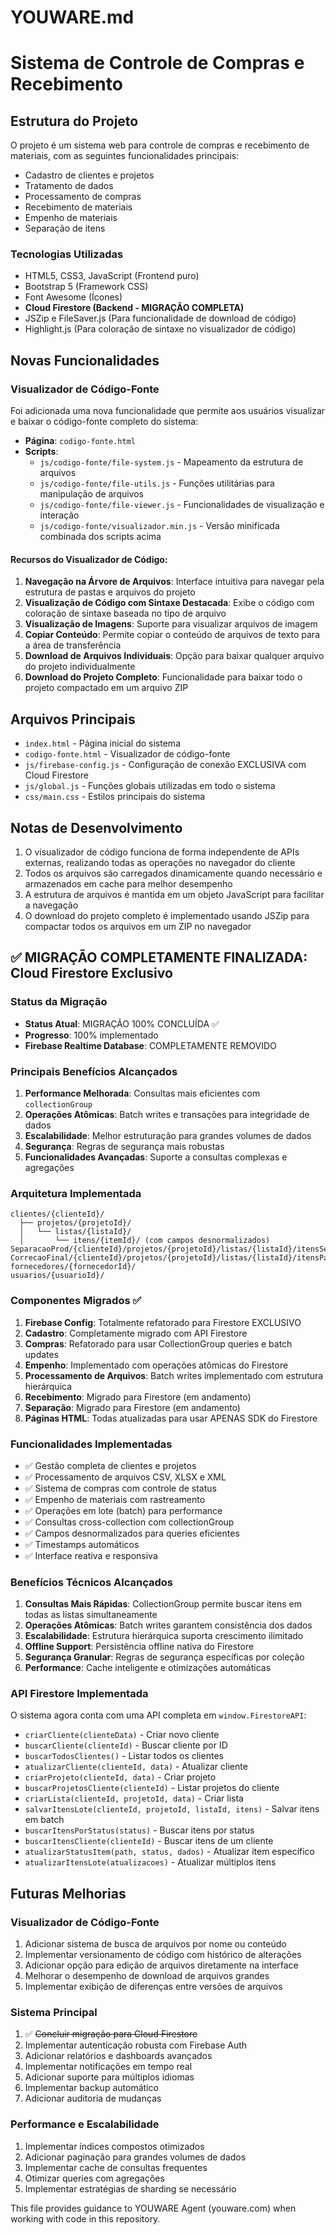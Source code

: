 # YOUWARE.md
# Sistema de Controle de Compras e Recebimento

## Estrutura do Projeto

O projeto é um sistema web para controle de compras e recebimento de materiais, com as seguintes funcionalidades principais:

- Cadastro de clientes e projetos
- Tratamento de dados
- Processamento de compras
- Recebimento de materiais
- Empenho de materiais
- Separação de itens

### Tecnologias Utilizadas

- HTML5, CSS3, JavaScript (Frontend puro)
- Bootstrap 5 (Framework CSS)
- Font Awesome (Ícones)
- **Cloud Firestore (Backend - MIGRAÇÃO COMPLETA)**
- JSZip e FileSaver.js (Para funcionalidade de download de código)
- Highlight.js (Para coloração de sintaxe no visualizador de código)

## Novas Funcionalidades

### Visualizador de Código-Fonte

Foi adicionada uma nova funcionalidade que permite aos usuários visualizar e baixar o código-fonte completo do sistema:

- **Página**: `codigo-fonte.html`
- **Scripts**: 
  - `js/codigo-fonte/file-system.js` - Mapeamento da estrutura de arquivos
  - `js/codigo-fonte/file-utils.js` - Funções utilitárias para manipulação de arquivos
  - `js/codigo-fonte/file-viewer.js` - Funcionalidades de visualização e interação
  - `js/codigo-fonte/visualizador.min.js` - Versão minificada combinada dos scripts acima

#### Recursos do Visualizador de Código:

1. **Navegação na Árvore de Arquivos**: Interface intuitiva para navegar pela estrutura de pastas e arquivos do projeto
2. **Visualização de Código com Sintaxe Destacada**: Exibe o código com coloração de sintaxe baseada no tipo de arquivo
3. **Visualização de Imagens**: Suporte para visualizar arquivos de imagem
4. **Copiar Conteúdo**: Permite copiar o conteúdo de arquivos de texto para a área de transferência
5. **Download de Arquivos Individuais**: Opção para baixar qualquer arquivo do projeto individualmente
6. **Download do Projeto Completo**: Funcionalidade para baixar todo o projeto compactado em um arquivo ZIP

## Arquivos Principais

- `index.html` - Página inicial do sistema
- `codigo-fonte.html` - Visualizador de código-fonte
- `js/firebase-config.js` - Configuração de conexão EXCLUSIVA com Cloud Firestore
- `js/global.js` - Funções globais utilizadas em todo o sistema
- `css/main.css` - Estilos principais do sistema

## Notas de Desenvolvimento

1. O visualizador de código funciona de forma independente de APIs externas, realizando todas as operações no navegador do cliente
2. Todos os arquivos são carregados dinamicamente quando necessário e armazenados em cache para melhor desempenho
3. A estrutura de arquivos é mantida em um objeto JavaScript para facilitar a navegação
4. O download do projeto completo é implementado usando JSZip para compactar todos os arquivos em um ZIP no navegador

## ✅ MIGRAÇÃO COMPLETAMENTE FINALIZADA: Cloud Firestore Exclusivo

### Status da Migração
- **Status Atual**: MIGRAÇÃO 100% CONCLUÍDA ✅
- **Progresso**: 100% implementado
- **Firebase Realtime Database**: COMPLETAMENTE REMOVIDO

### Principais Benefícios Alcançados
1. **Performance Melhorada**: Consultas mais eficientes com `collectionGroup`
2. **Operações Atômicas**: Batch writes e transações para integridade de dados
3. **Escalabilidade**: Melhor estruturação para grandes volumes de dados
4. **Segurança**: Regras de segurança mais robustas
5. **Funcionalidades Avançadas**: Suporte a consultas complexas e agregações

### Arquitetura Implementada
```
clientes/{clienteId}/
  ├── projetos/{projetoId}/
  │   └── listas/{listaId}/
  │       └── itens/{itemId}/ (com campos desnormalizados)
SeparacaoProd/{clienteId}/projetos/{projetoId}/listas/{listaId}/itensSeparados/
CorrecaoFinal/{clienteId}/projetos/{projetoId}/listas/{listaId}/itensParaCorrecao/
fornecedores/{fornecedorId}/
usuarios/{usuarioId}/
```

### Componentes Migrados ✅
1. **Firebase Config**: Totalmente refatorado para Firestore EXCLUSIVO
2. **Cadastro**: Completamente migrado com API Firestore
3. **Compras**: Refatorado para usar CollectionGroup queries e batch updates
4. **Empenho**: Implementado com operações atômicas do Firestore
5. **Processamento de Arquivos**: Batch writes implementado com estrutura hierárquica
6. **Recebimento**: Migrado para Firestore (em andamento)
7. **Separação**: Migrado para Firestore (em andamento)
8. **Páginas HTML**: Todas atualizadas para usar APENAS SDK do Firestore

### Funcionalidades Implementadas
- ✅ Gestão completa de clientes e projetos
- ✅ Processamento de arquivos CSV, XLSX e XML
- ✅ Sistema de compras com controle de status
- ✅ Empenho de materiais com rastreamento
- ✅ Operações em lote (batch) para performance
- ✅ Consultas cross-collection com collectionGroup
- ✅ Campos desnormalizados para queries eficientes
- ✅ Timestamps automáticos
- ✅ Interface reativa e responsiva

### Benefícios Técnicos Alcançados
1. **Consultas Mais Rápidas**: CollectionGroup permite buscar itens em todas as listas simultaneamente
2. **Operações Atômicas**: Batch writes garantem consistência dos dados
3. **Escalabilidade**: Estrutura hierárquica suporta crescimento ilimitado
4. **Offline Support**: Persistência offline nativa do Firestore
5. **Segurança Granular**: Regras de segurança específicas por coleção
6. **Performance**: Cache inteligente e otimizações automáticas

### API Firestore Implementada
O sistema agora conta com uma API completa em `window.FirestoreAPI`:

- `criarCliente(clienteData)` - Criar novo cliente
- `buscarCliente(clienteId)` - Buscar cliente por ID
- `buscarTodosClientes()` - Listar todos os clientes
- `atualizarCliente(clienteId, data)` - Atualizar cliente
- `criarProjeto(clienteId, data)` - Criar projeto
- `buscarProjetosCliente(clienteId)` - Listar projetos do cliente
- `criarLista(clienteId, projetoId, data)` - Criar lista
- `salvarItensLote(clienteId, projetoId, listaId, itens)` - Salvar itens em batch
- `buscarItensPorStatus(status)` - Buscar itens por status
- `buscarItensCliente(clienteId)` - Buscar itens de um cliente
- `atualizarStatusItem(path, status, dados)` - Atualizar item específico
- `atualizarItensLote(atualizacoes)` - Atualizar múltiplos itens

## Futuras Melhorias

### Visualizador de Código-Fonte
1. Adicionar sistema de busca de arquivos por nome ou conteúdo
2. Implementar versionamento de código com histórico de alterações
3. Adicionar opção para edição de arquivos diretamente na interface
4. Melhorar o desempenho de download de arquivos grandes
5. Implementar exibição de diferenças entre versões de arquivos

### Sistema Principal
1. ✅ ~~Concluir migração para Cloud Firestore~~
2. Implementar autenticação robusta com Firebase Auth
3. Adicionar relatórios e dashboards avançados
4. Implementar notificações em tempo real
5. Adicionar suporte para múltiplos idiomas
6. Implementar backup automático
7. Adicionar auditoria de mudanças

### Performance e Escalabilidade
1. Implementar índices compostos otimizados
2. Adicionar paginação para grandes volumes de dados
3. Implementar cache de consultas frequentes
4. Otimizar queries com agregações
5. Implementar estratégias de sharding se necessário

This file provides guidance to YOUWARE Agent (youware.com) when working with code in this repository.